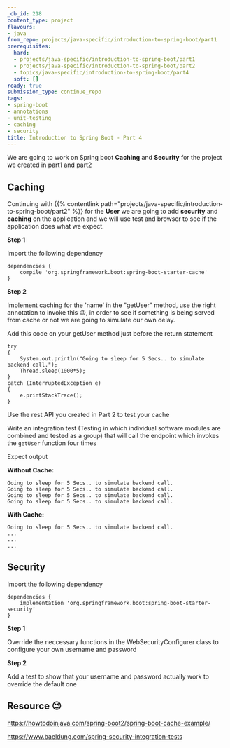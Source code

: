 ```yaml
---
_db_id: 218
content_type: project
flavours:
- java
from_repo: projects/java-specific/introduction-to-spring-boot/part1
prerequisites:
  hard:
  - projects/java-specific/introduction-to-spring-boot/part1
  - projects/java-specific/introduction-to-spring-boot/part2
  - topics/java-specific/introduction-to-spring-boot/part4
  soft: []
ready: true
submission_type: continue_repo
tags:
- spring-boot
- annotations
- unit-testing
- caching
- security
title: Introduction to Spring Boot - Part 4
---
```


We are going to work on Spring boot **Caching** and **Security** for the project we created in part1 and part2

## Caching

Continuing with {{% contentlink path="projects/java-specific/introduction-to-spring-boot/part2" %}} for the **User** we are going to add **security** and **caching** on the application and we will use test and browser to see if the application does what we expect.

**Step 1**

Import the following dependency

```
dependencies {
    compile 'org.springframework.boot:spring-boot-starter-cache'
}
```

**Step 2**

Implement caching for the 'name' in the "getUser" method, use the right annotation to invoke this 😉, in order to see if something is being served from cache or not we are going to simulate our own delay.

Add this code on your getUser method just before the return statement

```
try
{
    System.out.println("Going to sleep for 5 Secs.. to simulate backend call.");
    Thread.sleep(1000*5);
}
catch (InterruptedException e)
{
    e.printStackTrace();
}
```

Use the rest API you created in Part 2 to test your cache

Write an integration test (Testing in which individual software modules are combined and tested as a group) that will call the endpoint which invokes the `getUser` function four times

Expect output

**Without Cache:**

```
Going to sleep for 5 Secs.. to simulate backend call.
Going to sleep for 5 Secs.. to simulate backend call.
Going to sleep for 5 Secs.. to simulate backend call.
Going to sleep for 5 Secs.. to simulate backend call.

```

**With Cache:**

```
Going to sleep for 5 Secs.. to simulate backend call.
...
...
...

```

## Security

Import the following dependency

```
dependencies {
    implementation 'org.springframework.boot:spring-boot-starter-security'
}
```

**Step 1**

Override the neccessary functions in the WebSecurityConfigurer class to configure your own username and password

**Step 2**

Add a test to show that your username and password actually work to override the default one

## Resource 😉

https://howtodoinjava.com/spring-boot2/spring-boot-cache-example/

https://www.baeldung.com/spring-security-integration-tests